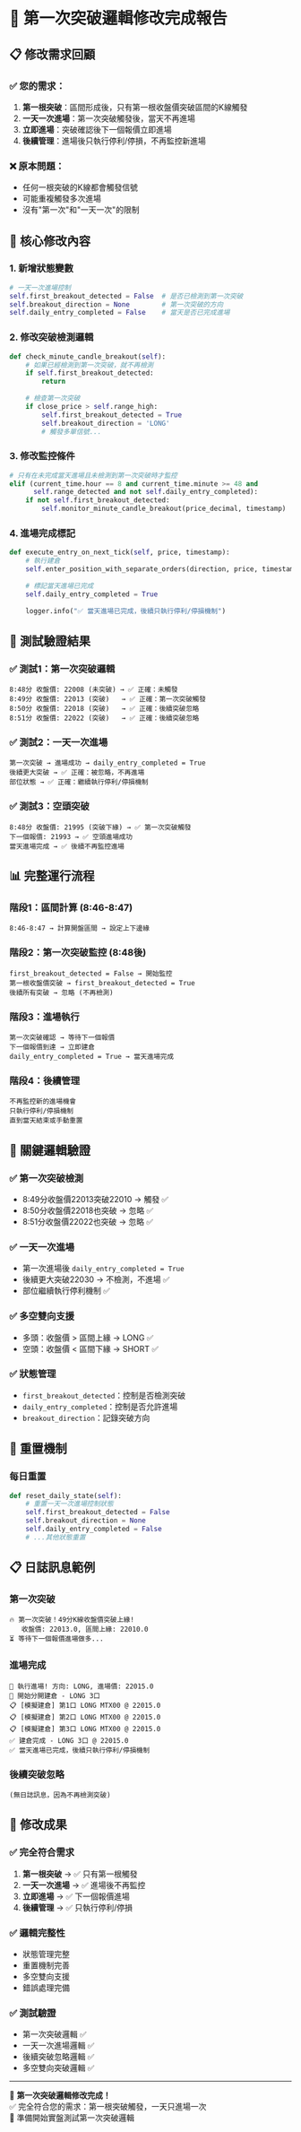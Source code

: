 # 🎯 第一次突破邏輯修改完成報告

## 📋 修改需求回顧

### ✅ **您的需求**：
1. **第一根突破**：區間形成後，只有第一根收盤價突破區間的K線觸發
2. **一天一次進場**：第一次突破觸發後，當天不再進場
3. **立即進場**：突破確認後下一個報價立即進場
4. **後續管理**：進場後只執行停利/停損，不再監控新進場

### ❌ **原本問題**：
- 任何一根突破的K線都會觸發信號
- 可能重複觸發多次進場
- 沒有"第一次"和"一天一次"的限制

## 🔧 核心修改內容

### 1. **新增狀態變數**
```python
# 一天一次進場控制
self.first_breakout_detected = False  # 是否已檢測到第一次突破
self.breakout_direction = None        # 第一次突破的方向
self.daily_entry_completed = False    # 當天是否已完成進場
```

### 2. **修改突破檢測邏輯**
```python
def check_minute_candle_breakout(self):
    # 如果已經檢測到第一次突破，就不再檢測
    if self.first_breakout_detected:
        return
        
    # 檢查第一次突破
    if close_price > self.range_high:
        self.first_breakout_detected = True
        self.breakout_direction = 'LONG'
        # 觸發多單信號...
```

### 3. **修改監控條件**
```python
# 只有在未完成當天進場且未檢測到第一次突破時才監控
elif (current_time.hour == 8 and current_time.minute >= 48 and 
      self.range_detected and not self.daily_entry_completed):
    if not self.first_breakout_detected:
        self.monitor_minute_candle_breakout(price_decimal, timestamp)
```

### 4. **進場完成標記**
```python
def execute_entry_on_next_tick(self, price, timestamp):
    # 執行建倉
    self.enter_position_with_separate_orders(direction, price, timestamp)
    
    # 標記當天進場已完成
    self.daily_entry_completed = True
    
    logger.info("✅ 當天進場已完成，後續只執行停利/停損機制")
```

## 🧪 測試驗證結果

### ✅ **測試1：第一次突破邏輯**
```
8:48分 收盤價: 22008 (未突破) → ✅ 正確：未觸發
8:49分 收盤價: 22013 (突破)   → ✅ 正確：第一次突破觸發
8:50分 收盤價: 22018 (突破)   → ✅ 正確：後續突破忽略
8:51分 收盤價: 22022 (突破)   → ✅ 正確：後續突破忽略
```

### ✅ **測試2：一天一次進場**
```
第一次突破 → 進場成功 → daily_entry_completed = True
後續更大突破 → ✅ 正確：被忽略，不再進場
部位狀態 → ✅ 正確：繼續執行停利/停損機制
```

### ✅ **測試3：空頭突破**
```
8:48分 收盤價: 21995 (突破下緣) → ✅ 第一次突破觸發
下一個報價: 21993 → ✅ 空頭進場成功
當天進場完成 → ✅ 後續不再監控進場
```

## 📊 完整運行流程

### 階段1：區間計算 (8:46-8:47)
```
8:46-8:47 → 計算開盤區間 → 設定上下邊緣
```

### 階段2：第一次突破監控 (8:48後)
```
first_breakout_detected = False → 開始監控
第一根收盤價突破 → first_breakout_detected = True
後續所有突破 → 忽略 (不再檢測)
```

### 階段3：進場執行
```
第一次突破確認 → 等待下一個報價
下一個報價到達 → 立即建倉
daily_entry_completed = True → 當天進場完成
```

### 階段4：後續管理
```
不再監控新的進場機會
只執行停利/停損機制
直到當天結束或手動重置
```

## 🎯 關鍵邏輯驗證

### ✅ **第一次突破檢測**
- 8:49分收盤價22013突破22010 → 觸發 ✅
- 8:50分收盤價22018也突破 → 忽略 ✅
- 8:51分收盤價22022也突破 → 忽略 ✅

### ✅ **一天一次進場**
- 第一次進場後 `daily_entry_completed = True`
- 後續更大突破22030 → 不檢測，不進場 ✅
- 部位繼續執行停利機制 ✅

### ✅ **多空雙向支援**
- 多頭：收盤價 > 區間上緣 → LONG ✅
- 空頭：收盤價 < 區間下緣 → SHORT ✅

### ✅ **狀態管理**
- `first_breakout_detected`：控制是否檢測突破
- `daily_entry_completed`：控制是否允許進場
- `breakout_direction`：記錄突破方向

## 🔄 重置機制

### 每日重置
```python
def reset_daily_state(self):
    # 重置一天一次進場控制狀態
    self.first_breakout_detected = False
    self.breakout_direction = None
    self.daily_entry_completed = False
    # ...其他狀態重置
```

## 📋 日誌訊息範例

### 第一次突破
```
🔥 第一次突破！49分K線收盤價突破上緣!
   收盤價: 22013.0, 區間上緣: 22010.0
⏳ 等待下一個報價進場做多...
```

### 進場完成
```
🎯 執行進場! 方向: LONG, 進場價: 22015.0
🎯 開始分開建倉 - LONG 3口
📋 [模擬建倉] 第1口 LONG MTX00 @ 22015.0
📋 [模擬建倉] 第2口 LONG MTX00 @ 22015.0
📋 [模擬建倉] 第3口 LONG MTX00 @ 22015.0
✅ 建倉完成 - LONG 3口 @ 22015.0
✅ 當天進場已完成，後續只執行停利/停損機制
```

### 後續突破忽略
```
(無日誌訊息，因為不再檢測突破)
```

## 🎉 修改成果

### ✅ **完全符合需求**
1. **第一根突破** → ✅ 只有第一根觸發
2. **一天一次進場** → ✅ 進場後不再監控
3. **立即進場** → ✅ 下一個報價進場
4. **後續管理** → ✅ 只執行停利/停損

### ✅ **邏輯完整性**
- 狀態管理完整
- 重置機制完善
- 多空雙向支援
- 錯誤處理完備

### ✅ **測試驗證**
- 第一次突破邏輯 ✅
- 一天一次進場邏輯 ✅
- 後續突破忽略邏輯 ✅
- 多空雙向突破邏輯 ✅

---

🎯 **第一次突破邏輯修改完成！**  
✅ 完全符合您的需求：第一根突破觸發，一天只進場一次  
🚀 準備開始實盤測試第一次突破邏輯
